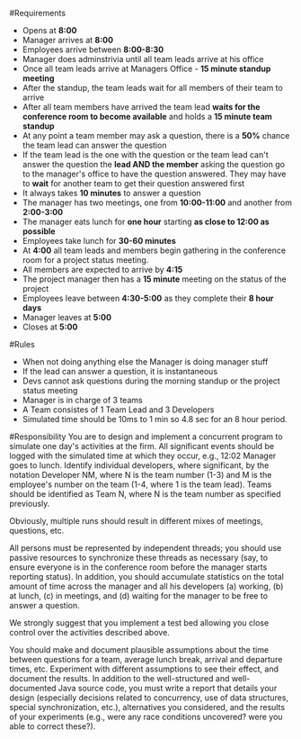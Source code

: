 #Requirements

* Opens at **8:00**
* Manager arrives at **8:00**
* Employees arrive between **8:00-8:30**
* Manager does adminstrivia until all team leads arrive at his office
* Once all team leads arrive at Managers Office - **15 minute standup meeting**
* After the standup, the team leads wait for all members of their team to arrive
* After all team members have arrived the team lead **waits for the conference room to become available** and holds a **15 minute team standup**
* At any point a team member may ask a question, there is a **50%** chance the team lead can answer the question
* If the team lead is the one with the question or the team lead can't answer the question the **lead AND the member** asking the question go to the manager's office to have the question answered. They may have to **wait** for another team to get their question answered first
* It always takes **10 minutes** to answer a question
* The manager has two meetings, one from **10:00-11:00** and another from **2:00-3:00**
* The manager eats lunch for **one hour** starting **as close to 12:00 as possible**
* Employees take lunch for **30-60 minutes**
* At **4:00** all team leads and members begin gathering in the conference room for a project status meeting.
* All members are expected to arrive by **4:15**
* The project manager then has a **15 minute** meeting on the status of the project
* Employees leave between **4:30-5:00** as they complete their **8 hour days**
* Manager leaves at **5:00**
* Closes at **5:00**

#Rules
* When not doing anything else the Manager is doing manager stuff
* If the lead can answer a question, it is instantaneous 
* Devs cannot ask questions during the morning standup or the project status meeting
* Manager is in charge of 3 teams
* A Team consistes of 1 Team Lead and 3 Developers 
* Simulated time should be 10ms to 1 min so 4.8 sec for an 8 hour period.

#Responsibility
You are to design and implement a concurrent program to simulate one day's activities at the firm. All significant events should be logged with the simulated time at which they occur, e.g., 12:02 Manager goes to lunch. Identify individual developers, where significant, by the notation Developer NM, where N is the team number (1-3) and M is the employee's number on the team (1-4, where 1 is the team lead). Teams should be identified as Team N, where N is the team number as specified previously.

Obviously, multiple runs should result in different mixes of meetings, questions, etc.

All persons must be represented by independent threads; you should use passive resources to synchronize these threads as necessary (say, to ensure everyone is in the conference room before the manager starts reporting status). In addition, you should accumulate statistics on the total amount of time across the manager and all his developers (a) working, (b) at lunch, (c) in meetings, and (d) waiting for the manager to be free to answer a question.

We strongly suggest that you implement a test bed allowing you close control over the activities described above.

You should make and document plausible assumptions about the time between questions for a team, average lunch break, arrival and departure times, etc. Experiment with different assumptions to see their effect, and document the results. In addition to the well-structured and well-documented Java source code, you must write a report that details your design (especially decisions related to concurrency, use of data structures, special synchronization, etc.), alternatives you considered, and the results of your experiments (e.g., were any race conditions uncovered? were you able to correct these?).